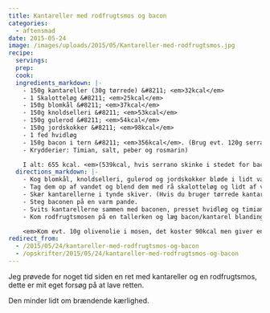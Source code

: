 ```yaml
---
title: Kantareller med rodfrugtsmos og bacon
categories:
  - aftensmad
date: 2015-05-24
image: /images/uploads/2015/05/Kantareller-med-rodfrugtsmos.jpg
recipe:
  servings:
  prep:
  cook:
  ingredients_markdown: |-
    - 150g kantareller (30g tørrede) &#8211; <em>32kcal</em>
    - 1 Skalotteløg &#8211; <em>25kcal</em>
    - 150g blomkål &#8211; <em>37kcal</em>
    - 150g knoldselleri &#8211; <em>53kcal</em>
    - 150g gulerod &#8211; <em>54kcal</em>
    - 150g jordskokker &#8211; <em>98kcal</em>
    - 1 fed hvidløg
    - 150g bacon i tern &#8211; <em>356kcal</em>. (Brug evt. 120g serrano skinke i stedet &#8211; <em>240kcal</em>)
    - Krydderier: Timian, salt, peber og rosmarin)

    I alt: 655 kcal. <em>(539kcal, hvis serrano skinke i stedet for bacon)</em>
  directions_markdown: |-
    - Kog blomkål, knoldselleri, gulerod og jordskokker bløde i lidt vand med en halv grønsagsbouillonterning.
    - Tag dem op af vandet og blend dem med rå skalotteløg og lidt af vandet til det får kartoffelmos lignende konsistens. Smag til med krydderierne (gem lidt timian til kantarellerne).
    - Skær kantarellerne i tynde skiver. (Hvis du bruger tørrede kantareller, så pres hvidløget i vandet, når de ligger i blød).
    - Steg baconen på en varm pande.
    - Svits kantarellerne sammen med baconen, presset hvidløg og timian.
    - Kom rodfrugtsmosen på en tallerken og læg bacon/kantarel blandingen oven på.

    <em>Kom evt. 10g olivenolie i mosen, det koster 90kcal men giver en rigtig god smag og hjælper på konsistensen. </em>
redirect_from:
  - /2015/05/24/kantareller-med-rodfrugtsmos-og-bacon
  - /opskrifter/2015/05/24/kantareller-med-rodfrugtsmos-og-bacon
---
```


Jeg prøvede for noget tid siden en ret med kantareller og en rodfrugtsmos, dette er mit eget forsøg på at lave retten.

Den minder lidt om brændende kærlighed.
